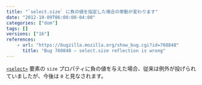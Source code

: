 ```yaml
---
title: "`select.size` に負の値を指定した場合の挙動が変わります"
date: "2012-10-09T06:00:00-04:00"
categories: ["dom"]
tags: []
versions: ["16"]
references:
    - url: "https://bugzilla.mozilla.org/show_bug.cgi?id=760848"
      title: "Bug 760848 – select.size reflection is wrong"
---
```

[`<select>`](https://developer.mozilla.org/docs/Web/HTML/Element/select) 要素の `size` プロパティに負の値を与えた場合、従来は例外が投げられていましたが、今後は `0` と見なされます。
